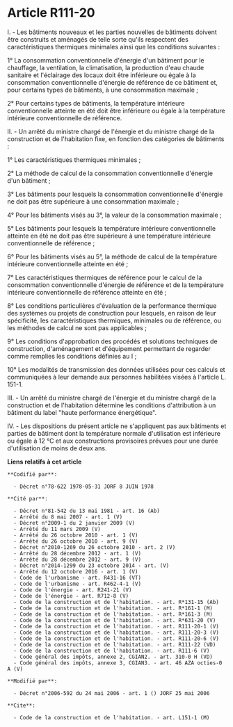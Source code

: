 # Article R111-20

I. - Les bâtiments nouveaux et les parties nouvelles de bâtiments doivent être construits et aménagés de telle sorte qu'ils
respectent des caractéristiques thermiques minimales ainsi que les conditions suivantes :

1° La consommation conventionnelle d'énergie d'un bâtiment pour le chauffage, la ventilation, la climatisation, la production
d'eau chaude sanitaire et l'éclairage des locaux doit être inférieure ou égale à la consommation conventionnelle d'énergie de
référence de ce bâtiment et, pour certains types de bâtiments, à une consommation maximale ;

2° Pour certains types de bâtiments, la température intérieure conventionnelle atteinte en été doit être inférieure ou égale
à la température intérieure conventionnelle de référence.

II. - Un arrêté du ministre chargé de l'énergie et du ministre chargé de la construction et de l'habitation fixe, en fonction
des catégories de bâtiments :

1° Les caractéristiques thermiques minimales ;

2° La méthode de calcul de la consommation conventionnelle d'énergie d'un bâtiment ;

3° Les bâtiments pour lesquels la consommation conventionnelle d'énergie ne doit pas être supérieure à une consommation
maximale ;

4° Pour les bâtiments visés au 3°, la valeur de la consommation maximale ;

5° Les bâtiments pour lesquels la température intérieure conventionnelle atteinte en été ne doit pas être supérieure à une
température intérieure conventionnelle de référence ;

6° Pour les bâtiments visés au 5°, la méthode de calcul de la température intérieure conventionnelle atteinte en été ;

7° Les caractéristiques thermiques de référence pour le calcul de la consommation conventionnelle d'énergie de référence et
de la température intérieure conventionnelle de référence atteinte en été ;

8° Les conditions particulières d'évaluation de la performance thermique des systèmes ou projets de construction pour
lesquels, en raison de leur spécificité, les caractéristiques thermiques, minimales ou de référence, ou les méthodes de
calcul ne sont pas applicables ;

9° Les conditions d'approbation des procédés et solutions techniques de construction, d'aménagement et d'équipement
permettant de regarder comme remplies les conditions définies au I ;

10° Les modalités de transmission des données utilisées pour ces calculs et communiquées à leur demande aux personnes
habilitées visées à l'article L. 151-1.

III. - Un arrêté du ministre chargé de l'énergie et du ministre chargé de la construction et de l'habitation détermine les
conditions d'attribution à un bâtiment du label "haute performance énergétique".

IV. - Les dispositions du présent article ne s'appliquent pas aux bâtiments et parties de bâtiment dont la température
normale d'utilisation est inférieure ou égale à 12 °C et aux constructions provisoires prévues pour une durée d'utilisation
de moins de deux ans.

**Liens relatifs à cet article**

	**Codifié par**:

	  - Décret n°78-622 1978-05-31 JORF 8 JUIN 1978

	**Cité par**:

	  - Décret n°81-542 du 13 mai 1981 - art. 16 (Ab)
	  - Arrêté du 8 mai 2007 - art. 1 (V)
	  - Décret n°2009-1 du 2 janvier 2009 (V)
	  - Arrêté du 11 mars 2009 (V)
	  - Arrêté du 26 octobre 2010 - art. 1 (V)
	  - Arrêté du 26 octobre 2010 - art. 9 (V)
	  - Décret n°2010-1269 du 26 octobre 2010 - art. 2 (V)
	  - Arrêté du 28 décembre 2012 - art. 1 (V)
	  - Arrêté du 28 décembre 2012 - art. 9 (V)
	  - Décret n°2014-1299 du 23 octobre 2014 - art. (V)
	  - Arrêté du 12 octobre 2016 - art. 1 (V)
	  - Code de l'urbanisme - art. R431-16 (VT)
	  - Code de l'urbanisme - art. R462-4-1 (V)
	  - Code de l'énergie - art. R241-21 (V)
	  - Code de l'énergie - art. R712-8 (V)
	  - Code de la construction et de l'habitation. - art. R*131-15 (Ab)
	  - Code de la construction et de l'habitation. - art. R*161-1 (M)
	  - Code de la construction et de l'habitation. - art. R*161-3 (M)
	  - Code de la construction et de l'habitation. - art. R*631-20 (V)
	  - Code de la construction et de l'habitation. - art. R111-20-1 (V)
	  - Code de la construction et de l'habitation. - art. R111-20-3 (V)
	  - Code de la construction et de l'habitation. - art. R111-20-6 (V)
	  - Code de la construction et de l'habitation. - art. R111-22 (VD)
	  - Code de la construction et de l'habitation. - art. R111-6 (V)
	  - Code général des impôts, annexe 2, CGIAN2. - art. 310-0 H (VD)
	  - Code général des impôts, annexe 3, CGIAN3. - art. 46 AZA octies-0 A (V)

	**Modifié par**:

	  - Décret n°2006-592 du 24 mai 2006 - art. 1 () JORF 25 mai 2006

	**Cite**:

	  - Code de la construction et de l'habitation. - art. L151-1 (M)
